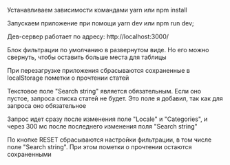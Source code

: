 Устанавливаем зависимости командами
yarn
или
npm install

Запускаем приложение при помощи
yarn dev
или
npm run dev;

Дев-сервер работает по адресу: http://localhost:3000/

Блок фильтрации по умолчанию в развернутом виде. Но его можно свернуть, чтобы оставить больше места для таблицы

При перезагрузке приложения сбрасываются сохраненные в localStorage пометки о прочтении статей

Текстовое поле "Search string" является обязательным. Если оно пустое, запроса списка статей не будет. Это поле я добавил, так как для запроса оно обязательное

Запрос идет сразу после изменения поле "Locale" и "Categories", и через 300 мс после последнего изменения поля "Search string"

По кнопке RESET сбрасываются настройки фильтрации, в том числе поле "Search string".
При этом пометки о прочтении остаются сохраненными
